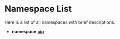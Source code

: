 
# Namespace List

Here is a list of all namespaces with brief descriptions:


* **namespace** [**cip**](namespacecip.md)     

